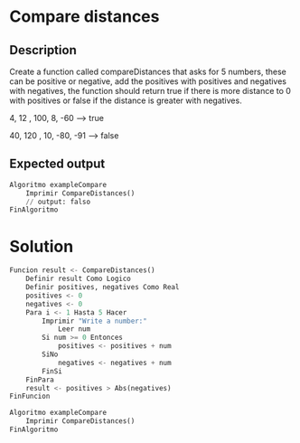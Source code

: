 # Compare distances

## Description

Create a function called compareDistances that asks for 5 numbers, these can be positive or negative, add the positives with positives and negatives with negatives, the function should return true if there is more distance to 0 with positives or false if the distance is greater with negatives.

4, 12 , 100, 8, -60 --> true

40, 120 , 10, -80, -91 --> false


## Expected output

```python
Algoritmo exampleCompare
	Imprimir CompareDistances()
    // output: falso
FinAlgoritmo
```

# Solution
```python
Funcion result <- CompareDistances()
	Definir result Como Logico
	Definir positives, negatives Como Real
	positives <- 0
	negatives <- 0
	Para i <- 1 Hasta 5 Hacer
		Imprimir "Write a number:"
        	Leer num
		Si num >= 0 Entonces
			positives <- positives + num
		SiNo
			negatives <- negatives + num
		FinSi
	FinPara
	result <- positives > Abs(negatives)
FinFuncion

Algoritmo exampleCompare
	Imprimir CompareDistances()
FinAlgoritmo
```
